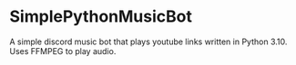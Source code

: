# SimplePythonMusicBot
A simple discord music bot that plays youtube links written in Python 3.10. Uses FFMPEG to play audio.
